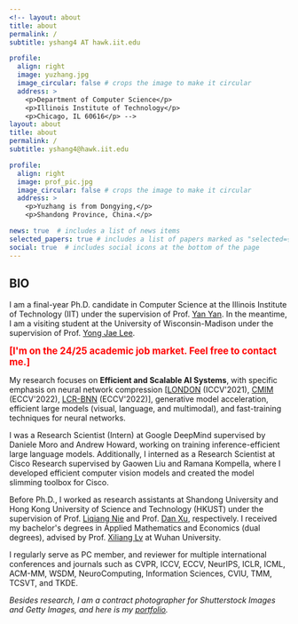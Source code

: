 ```yaml
---
<!-- layout: about
title: about
permalink: /
subtitle: yshang4 AT hawk.iit.edu

profile:
  align: right
  image: yuzhang.jpg
  image_circular: false # crops the image to make it circular
  address: >
    <p>Department of Computer Science</p>
    <p>Illinois Institute of Technology</p>
    <p>Chicago, IL 60616</p> -->
layout: about
title: about
permalink: /
subtitle: yshang4@hawk.iit.edu

profile:
  align: right
  image: prof_pic.jpg
  image_circular: false # crops the image to make it circular
  address: >
    <p>Yuzhang is from Dongying,</p>
    <p>Shandong Province, China.</p>

news: true  # includes a list of news items
selected_papers: true # includes a list of papers marked as "selected={true}"
social: true  # includes social icons at the bottom of the page
---
```

## BIO
I am a final-year Ph.D. candidate in Computer Science at the Illinois Institute of Technology (IIT) under the supervision of Prof. [Yan Yan](https://tomyan555.github.io/). In the meantime, I am a visiting student at the University of Wisconsin-Madison under the supervision of Prof. [Yong Jae Lee](https://pages.cs.wisc.edu/~yongjaelee/).        

<span style="color:red; font-weight:bold; font-size:larger;">[I'm on the 24/25 academic job market. Feel free to contact me.]</span>    

My research focuses on **Efficient and Scalable AI Systems**, with specific emphasis on neural network compression [[LONDON](https://arxiv.org/abs/2108.12905) (ICCV'2021), [CMIM](https://arxiv.org/abs/2207.02970) (ECCV'2022), [LCR-BNN](https://arxiv.org/abs/2207.06540) (ECCV'2022)], generative model acceleration, efficient large models (visual, language, and multimodal), and fast-training techniques for neural networks.    

I was a Research Scientist (Intern) at Google DeepMind supervised by Daniele Moro and Andrew Howard, working on training inference-efficient large language models. Additionally, I interned as a Research Scientist at Cisco Research supervised by Gaowen Liu and Ramana Kompella, where I developed efficient computer vision models and created the model slimming toolbox for Cisco.    

Before Ph.D., I worked as research assistants at Shandong University and Hong Kong University of Science and Technology (HKUST) under the supervision of Prof. [Liqiang Nie](https://liqiangnie.github.io/index.html) and Prof. [Dan Xu](https://www.danxurgb.net/), respectively. 
I received my bachelor's degrees in Applied Mathematics and Economics (dual degrees), advised by Prof. [Xiliang Lv](https://scholar.google.com/citations?user=SIJCkXcAAAAJ&hl=en) at Wuhan University.     

I regularly serve as PC member, and reviewer for multiple international conferences and journals such as CVPR, ICCV, ECCV, NeurIPS, ICLR, ICML, ACM-MM, WSDM, NeuroComputing, Information Sciences, CVIU, TMM, TCSVT, and TKDE.    


_Besides research, I am a contract photographer for Shutterstock Images and Getty Images, and here is my [portfolio](https://500px.com/p/yuzhangshang)._     
<!-- > Motto: Wir müssen wissen, wir werden wissen!     -->
